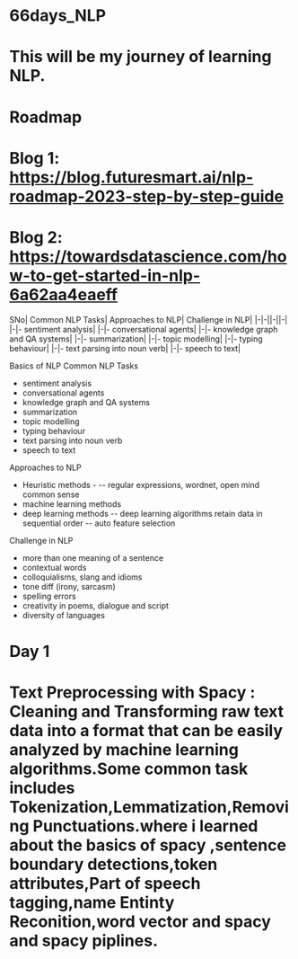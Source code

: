 # 66days_NLP
# This will be my journey of learning NLP.

# Roadmap
  # Blog 1: https://blog.futuresmart.ai/nlp-roadmap-2023-step-by-step-guide
  # Blog 2: https://towardsdatascience.com/how-to-get-started-in-nlp-6a62aa4eaeff

SNo| Common NLP Tasks| Approaches to NLP| Challenge in NLP|
|-|-||-||-|
|-|- sentiment analysis|
|-|- conversational agents|
|-|- knowledge graph and QA systems|
|-|- summarization|
|-|- topic modelling|
|-|- typing behaviour|
|-|- text parsing into noun verb|
|-|- speech to text|

Basics of NLP
Common NLP Tasks
- sentiment analysis
- conversational agents
- knowledge graph and QA systems
- summarization
- topic modelling
- typing behaviour
- text parsing into noun verb
- speech to text

Approaches to NLP
- Heuristic methods - 
-- regular expressions, wordnet, open mind common sense
- machine learning methods
- deep learning methods
-- deep learning algorithms retain data in sequential order
-- auto feature selection

Challenge in NLP
- more than one meaning of a sentence
- contextual words
- colloquialisms, slang and idioms
- tone diff (irony, sarcasm)
- spelling errors
- creativity in poems, dialogue and script
- diversity of languages

# Day 1 

# Text Preprocessing with Spacy : Cleaning and Transforming raw text data into a format that can be easily analyzed by machine learning algorithms.Some common task includes Tokenization,Lemmatization,Removing Punctuations.where i learned about the basics of spacy ,sentence boundary detections,token attributes,Part of speech tagging,name Entinty Reconition,word vector and spacy and spacy piplines.


